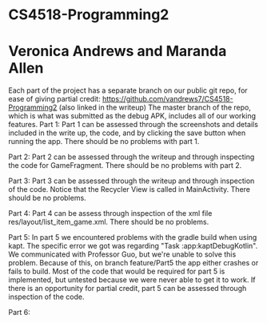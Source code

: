 # CS4518-Programming2
# Veronica Andrews and Maranda Allen


Each part of the project has a separate branch on our public git repo, for ease of giving partial credit: https://github.com/vandrews7/CS4518-Programming2 (also linked in the writeup)
The master branch of the repo, which is what was submitted as the debug APK, includes all of our working features.
Part 1:
Part 1 can be assessed through the screenshots and details included in the write up, the code, and by clicking the save button when running the app. There should be no problems with part 1.

Part 2:
Part 2 can be assessed through the writeup and through inspecting the code for GameFragment. There should be no problems with part 2.

Part 3:
Part 3 can be assessed through the writeup and through inspection of the code. Notice that the Recycler View is called in MainActivity. There should be no problems.

Part 4:
Part 4 can be assess through inspection of the xml file res/layout/list_item_game.xml. There should be no problems.

Part 5:
In part 5 we encountered problems with the gradle build when using kapt. The specific error we got was regarding "Task :app:kaptDebugKotlin". We communicated with Professor Guo, but we're unable to solve this problem. Because of this, on branch feature/Part5 the app either crashes or fails to build.
Most of the code that would be required for part 5 is implemented, but untested because we were never able to get it to work. If there is an opportunity for partial credit, part 5 can be assessed through inspection of the code.

Part 6:

